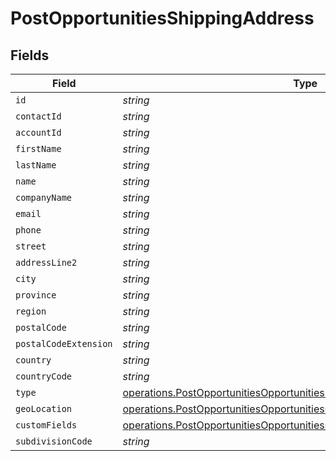 # PostOpportunitiesShippingAddress


## Fields

| Field                                                                                                                                                            | Type                                                                                                                                                             | Required                                                                                                                                                         | Description                                                                                                                                                      |
| ---------------------------------------------------------------------------------------------------------------------------------------------------------------- | ---------------------------------------------------------------------------------------------------------------------------------------------------------------- | ---------------------------------------------------------------------------------------------------------------------------------------------------------------- | ---------------------------------------------------------------------------------------------------------------------------------------------------------------- |
| `id`                                                                                                                                                             | *string*                                                                                                                                                         | :heavy_minus_sign:                                                                                                                                               | N/A                                                                                                                                                              |
| `contactId`                                                                                                                                                      | *string*                                                                                                                                                         | :heavy_minus_sign:                                                                                                                                               | N/A                                                                                                                                                              |
| `accountId`                                                                                                                                                      | *string*                                                                                                                                                         | :heavy_minus_sign:                                                                                                                                               | N/A                                                                                                                                                              |
| `firstName`                                                                                                                                                      | *string*                                                                                                                                                         | :heavy_minus_sign:                                                                                                                                               | N/A                                                                                                                                                              |
| `lastName`                                                                                                                                                       | *string*                                                                                                                                                         | :heavy_minus_sign:                                                                                                                                               | N/A                                                                                                                                                              |
| `name`                                                                                                                                                           | *string*                                                                                                                                                         | :heavy_minus_sign:                                                                                                                                               | N/A                                                                                                                                                              |
| `companyName`                                                                                                                                                    | *string*                                                                                                                                                         | :heavy_minus_sign:                                                                                                                                               | N/A                                                                                                                                                              |
| `email`                                                                                                                                                          | *string*                                                                                                                                                         | :heavy_minus_sign:                                                                                                                                               | N/A                                                                                                                                                              |
| `phone`                                                                                                                                                          | *string*                                                                                                                                                         | :heavy_minus_sign:                                                                                                                                               | N/A                                                                                                                                                              |
| `street`                                                                                                                                                         | *string*                                                                                                                                                         | :heavy_minus_sign:                                                                                                                                               | N/A                                                                                                                                                              |
| `addressLine2`                                                                                                                                                   | *string*                                                                                                                                                         | :heavy_minus_sign:                                                                                                                                               | N/A                                                                                                                                                              |
| `city`                                                                                                                                                           | *string*                                                                                                                                                         | :heavy_minus_sign:                                                                                                                                               | N/A                                                                                                                                                              |
| `province`                                                                                                                                                       | *string*                                                                                                                                                         | :heavy_minus_sign:                                                                                                                                               | N/A                                                                                                                                                              |
| `region`                                                                                                                                                         | *string*                                                                                                                                                         | :heavy_minus_sign:                                                                                                                                               | N/A                                                                                                                                                              |
| `postalCode`                                                                                                                                                     | *string*                                                                                                                                                         | :heavy_minus_sign:                                                                                                                                               | N/A                                                                                                                                                              |
| `postalCodeExtension`                                                                                                                                            | *string*                                                                                                                                                         | :heavy_minus_sign:                                                                                                                                               | N/A                                                                                                                                                              |
| `country`                                                                                                                                                        | *string*                                                                                                                                                         | :heavy_minus_sign:                                                                                                                                               | N/A                                                                                                                                                              |
| `countryCode`                                                                                                                                                    | *string*                                                                                                                                                         | :heavy_minus_sign:                                                                                                                                               | N/A                                                                                                                                                              |
| `type`                                                                                                                                                           | [operations.PostOpportunitiesOpportunitiesRequestRequestBodyAccountType](../../models/operations/postopportunitiesopportunitiesrequestrequestbodyaccounttype.md) | :heavy_minus_sign:                                                                                                                                               | N/A                                                                                                                                                              |
| `geoLocation`                                                                                                                                                    | [operations.PostOpportunitiesOpportunitiesGeoLocation](../../models/operations/postopportunitiesopportunitiesgeolocation.md)                                     | :heavy_minus_sign:                                                                                                                                               | N/A                                                                                                                                                              |
| `customFields`                                                                                                                                                   | [operations.PostOpportunitiesOpportunitiesCustomFields](../../models/operations/postopportunitiesopportunitiescustomfields.md)[]                                 | :heavy_minus_sign:                                                                                                                                               | N/A                                                                                                                                                              |
| `subdivisionCode`                                                                                                                                                | *string*                                                                                                                                                         | :heavy_minus_sign:                                                                                                                                               | N/A                                                                                                                                                              |